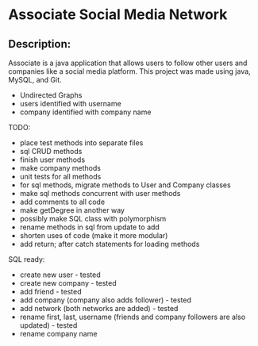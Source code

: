 # Associate Social Media Network

## Description:
Associate is a java application that allows users to follow other
users and companies like a social media platform. This project was
made using java, MySQL, and Git. 

- Undirected Graphs
- users identified with username
- company identified with company name

TODO:
- place test methods into separate files
- sql CRUD methods
- finish user methods
- make company methods
- unit tests for all methods
- for sql methods, migrate methods to User and Company classes
- make sql methods concurrent with user methods
- add comments to all code
- make getDegree in another way
- possibly make SQL class with polymorphism
- rename methods in sql from update to add
- shorten uses of code (make it more modular)
- add return; after catch statements for loading methods

SQL ready:
- create new user - tested
- create new company - tested
- add friend - tested
- add company (company also adds follower) - tested
- add network (both networks are added) - tested
- rename first, last, username (friends and company followers are also updated) - tested
- rename company name